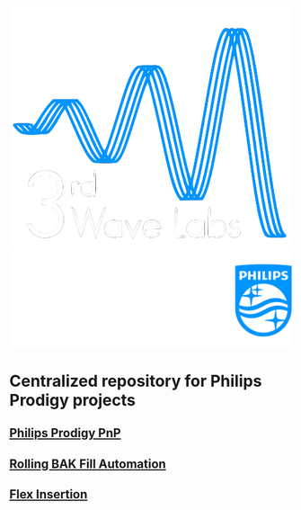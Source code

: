 ![](/tools/images/3rdWave_Window_Icon.png) ![](/tools/images/Philips-Logo.png)
# Centralized repository for Philips Prodigy projects
## [Philips Prodigy PnP](./PnP)

## [Rolling BAK Fill Automation](./Rolling%20BAK%20Fill%20Automation/)

## [Flex Insertion](/Scanner%20Insertion/)